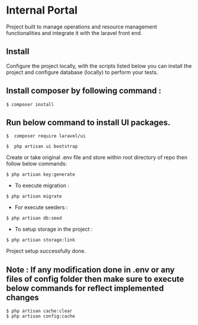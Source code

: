 # Internal Portal

Project built to manage operations and resource management functionalities and integrate it with the laravel front end.

## Install 

Configure the project locally, with the scripts listed below you can install the project and configure database (locally) to perform your tests.

## Install composer by following command : 
```shell
$ composer install
```
## Run below command to install UI packages.

```shell
$  composer require laravel/ui
```
```shell
$  php artisan ui bootstrap
```

Create or take original .env file and store within root directory of repo then follow below commands:

```shell
$ php artisan key:generate
```

- To execute migration :
```shell
$ php artisan migrate
```

- For execute seeders :
```shell
$ php artisan db:seed
```

- To setup storage in the project :
```shell
$ php artisan storage:link
```

Project setup successfully done.

## Note : If any modification done in .env or any files of config folder then make sure to execute below commands for reflect implemented changes
```shell
$ php artisan cache:clear
$ php artisan config:cache
```